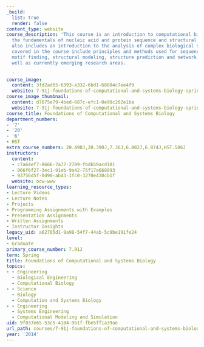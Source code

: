 ```yaml
---
_build:
  list: true
  render: false
content_type: website
course_description: 'This course is an introduction to computational biology emphasizing
  the fundamentals of nucleic acid and protein sequence and structural analysis; it
  also includes an introduction to the analysis of complex biological systems. Topics
  covered in the course include principles and methods used for sequence alignment,
  motif finding, structural modeling, structure prediction and network modeling, as
  well as currently emerging research areas.

  '
course_image:
  content: 3fd2ad65-6393-a332-6bd1-68604c7ee4f9
  website: 7-91j-foundations-of-computational-and-systems-biology-spring-2014
course_image_thumbnail:
  content: d7675e79-4bed-687c-efc1-0e98c202e1ba
  website: 7-91j-foundations-of-computational-and-systems-biology-spring-2014
course_title: Foundations of Computational and Systems Biology
department_numbers:
- '7'
- '20'
- '6'
- HST
extra_course_numbers: 20.490J,20.390J,7.36J,6.802J,6.874J,HST.506J
instructors:
  content:
  - c7a64ef7-8666-7a77-2789-fbdb59acd101
  - 066f6f27-3ec1-91eb-9a42-75f17a668893
  - 93756d5f-0d90-ab43-1fc0-3270e430cb1f
  website: ocw-www
learning_resource_types:
- Lecture Videos
- Lecture Notes
- Projects
- Programming Assignments with Examples
- Presentation Assignments
- Written Assignments
- Instructor Insights
legacy_uid: a62705d1-9a98-54f7-44ab-5c9be191fe24
level:
- Graduate
primary_course_number: 7.91J
term: Spring
title: Foundations of Computational and Systems Biology
topics:
- - Engineering
  - Biological Engineering
  - Computational Biology
- - Science
  - Biology
  - Computation and Systems Biology
- - Engineering
  - Systems Engineering
  - Computational Modeling and Simulation
uid: 9f037e65-53c5-4184-9b1f-fbe5ff1a39ae
url_path: courses/7-91j-foundations-of-computational-and-systems-biology-spring-2014
year: '2014'
---
```

